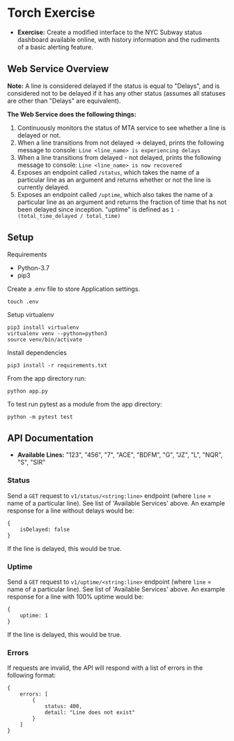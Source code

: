 # Torch Exercise

- **Exercise:** Create a modified interface to the NYC Subway status dashboard available online, with history information and the rudiments of a basic alerting feature.

## Web Service Overview

**Note:** A line is considered delayed if the status is equal to "Delays", and is considered not to be delayed if it has any other status (assumes all statuses are other than "Delays" are equivalent).

**The Web Service does the following things:**

1. Continuously monitors the status of MTA service to see whether a line is delayed or not.
1. When a line transitions from not delayed -> delayed, prints the following message to console: `Line <line_name> is experiencing delays`
1. When a line transitions from delayed - not delayed, prints the following message to console: `Line <line_name> is now recovered`
1. Exposes an endpoint called `/status`, which takes the name of a particular line as an argument and returns whether or not the line is currently delayed.
1. Exposes an endpoint called `/uptime`, which also takes the name of a particular line as an argument and returns the fraction of time that hs not been delayed since inception. "uptime" is defined as `1 - (total_time_delayed / total_time)`

## Setup

Requirements

- Python-3.7
- pip3

Create a .env file to store Application settings.

```
touch .env
```

Setup virtualenv

```
pip3 install virtualenv
virtualenv venv --python=python3
source venv/bin/activate
```

Install dependencies

```
pip3 install -r requirements.txt
```
From the app directory run:
```
python app.py
```
To test run pytest as a module from the app directory:
```
python -m pytest test
```

## API Documentation
- **Available Lines:** "123", "456", "7", "ACE", "BDFM", "G", "JZ", "L", "NQR", "S", "SIR"

### Status
Send a `GET` request to `v1/status/<string:line>` endpoint (where `line` = name of a particular line).
See list of 'Available Services' above.  An example response for a line without delays would be:
```
{
    isDelayed: false
}
```
If the line is delayed, this would be true.

### Uptime
Send a `GET` request to `v1/uptime/<string:line>` endpoint (where `line` = name of a particular line).
See list of 'Available Services' above.  An example response for a line with 100% uptime would be:
```
{
    uptime: 1
}
```
If the line is delayed, this would be true.

### Errors
If requests are invalid, the API will respond with a list of errors in the following format:
```
{
    errors: [
        {
            status: 400,
            detail: "Line does not exist"
        }
    ]
}
```

